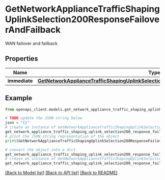 # GetNetworkApplianceTrafficShapingUplinkSelection200ResponseFailoverAndFailback

WAN failover and failback

## Properties

Name | Type | Description | Notes
------------ | ------------- | ------------- | -------------
**immediate** | [**GetNetworkApplianceTrafficShapingUplinkSelection200ResponseFailoverAndFailbackImmediate**](GetNetworkApplianceTrafficShapingUplinkSelection200ResponseFailoverAndFailbackImmediate.md) |  | [optional] 

## Example

```python
from openapi_client.models.get_network_appliance_traffic_shaping_uplink_selection200_response_failover_and_failback import GetNetworkApplianceTrafficShapingUplinkSelection200ResponseFailoverAndFailback

# TODO update the JSON string below
json = "{}"
# create an instance of GetNetworkApplianceTrafficShapingUplinkSelection200ResponseFailoverAndFailback from a JSON string
get_network_appliance_traffic_shaping_uplink_selection200_response_failover_and_failback_instance = GetNetworkApplianceTrafficShapingUplinkSelection200ResponseFailoverAndFailback.from_json(json)
# print the JSON string representation of the object
print(GetNetworkApplianceTrafficShapingUplinkSelection200ResponseFailoverAndFailback.to_json())

# convert the object into a dict
get_network_appliance_traffic_shaping_uplink_selection200_response_failover_and_failback_dict = get_network_appliance_traffic_shaping_uplink_selection200_response_failover_and_failback_instance.to_dict()
# create an instance of GetNetworkApplianceTrafficShapingUplinkSelection200ResponseFailoverAndFailback from a dict
get_network_appliance_traffic_shaping_uplink_selection200_response_failover_and_failback_from_dict = GetNetworkApplianceTrafficShapingUplinkSelection200ResponseFailoverAndFailback.from_dict(get_network_appliance_traffic_shaping_uplink_selection200_response_failover_and_failback_dict)
```
[[Back to Model list]](../README.md#documentation-for-models) [[Back to API list]](../README.md#documentation-for-api-endpoints) [[Back to README]](../README.md)


